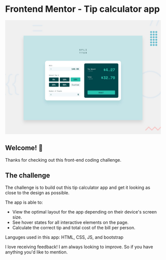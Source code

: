 # Frontend Mentor - Tip calculator app

![Design preview for the Tip calculator app coding challenge](./design/desktop-preview.jpg)

## Welcome! 👋

Thanks for checking out this front-end coding challenge.

## The challenge

The challenge is to build out this tip calculator app and get it looking as close to the design as possible.

The app is able to:

- View the optimal layout for the app depending on their device's screen size.
- See hover states for all interactive elements on the page.
- Calculate the correct tip and total cost of the bill per person.

Languges used in this app: HTML, CSS, JS, and bootstrap

I love receiving feedback! I am always looking to improve. So if you have anything you'd like to mention.

